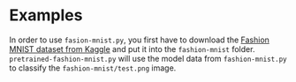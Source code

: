 # Examples

In order to use `fasion-mnist.py`, you first have to download the [Fashion MNIST dataset from Kaggle](https://www.kaggle.com/datasets/zalando-research/fashionmnist) and put it into the `fashion-mnist` folder.
`pretrained-fashion-mnist.py` will use the model data from `fashion-mnist.py` to classify the `fashion-mnist/test.png` image.